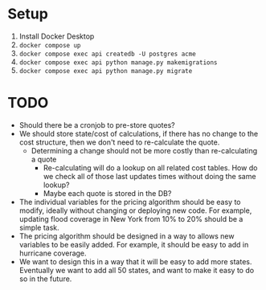 # Setup
1. Install Docker Desktop
2. `docker compose up`
3. `docker compose exec api createdb -U postgres acme`
4. `docker compose exec api python manage.py makemigrations`
3. `docker compose exec api python manage.py migrate`


# TODO
- Should there be a cronjob to pre-store quotes?
- We should store state/cost of calculations, if there has no change to the cost structure, then we don't need to re-calculate the quote.
    - Determining a change should not be more costly than re-calculating a quote
        - Re-calculating will do a lookup on all related cost tables. How do we check all of those last updates times without doing the same lookup?
        - Maybe each quote is stored in the DB?
- The individual variables for the pricing algorithm should be easy to modify, ideally without changing or deploying new code. For example, updating flood coverage in New York from 10% to 20% should be a simple task.
- The pricing algorithm should be designed in a way to allows new variables to be easily added. For example, it should be easy to add in hurricane coverage.
- We want to design this in a way that it will be easy to add more states. Eventually we want to add all 50 states, and want to make it easy to do so in the future.
